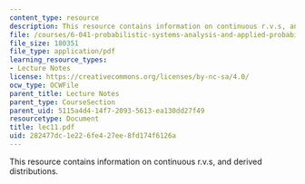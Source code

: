 ```yaml
---
content_type: resource
description: This resource contains information on continuous r.v.s, and derived distributions.
file: /courses/6-041-probabilistic-systems-analysis-and-applied-probability-spring-2006/282477dc1e226fe427ee8fd174f6126a_lec11.pdf
file_size: 180351
file_type: application/pdf
learning_resource_types:
- Lecture Notes
license: https://creativecommons.org/licenses/by-nc-sa/4.0/
ocw_type: OCWFile
parent_title: Lecture Notes
parent_type: CourseSection
parent_uid: 5115a4d4-14f7-2093-5613-ea130dd27f49
resourcetype: Document
title: lec11.pdf
uid: 282477dc-1e22-6fe4-27ee-8fd174f6126a
---
```

This resource contains information on continuous r.v.s, and derived distributions.